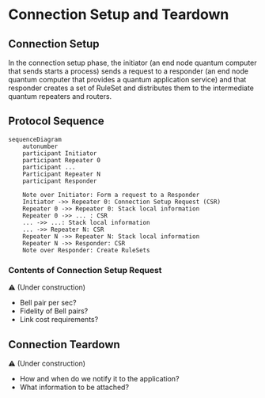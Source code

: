 # Connection Setup and Teardown

## Connection Setup
In the connection setup phase, the initiator (an end node quantum computer that sends starts a process) sends a request to a responder (an end node quantum computer that provides a quantum application service) and that responder creates a set of RuleSet and distributes them to the intermediate quantum repeaters and routers.

## Protocol Sequence

```mermaid
sequenceDiagram
    autonumber
    participant Initiator
    participant Repeater 0
    participant ...
    Participant Repeater N
    participant Responder

    Note over Initiator: Form a request to a Responder
    Initiator ->> Repeater 0: Connection Setup Request (CSR)
    Repeater 0 ->> Repeater 0: Stack local information
    Repeater 0 ->> ... : CSR
    ... ->> ...: Stack local information
    ... ->> Repeater N: CSR
    Repeater N ->> Repeater N: Stack local information
    Repeater N ->> Responder: CSR
    Note over Responder: Create RuleSets
```
### Contents of Connection Setup Request
:warning: (Under construction)
- Bell pair per sec?
- Fidelity of Bell pairs?
- Link cost requirements?

## Connection Teardown
:warning: (Under construction)
- How and when do we notify it to the application?
- What information to be attached?
